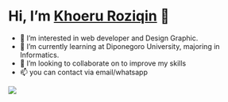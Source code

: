 # Hi, I’m [Khoeru Roziqin](https://github.com/roziqinkhoeru) 👋

- 👀 I’m interested in web developer and Design Graphic.
- 🌱 I’m currently learning at Diponegoro University, majoring in Informatics.
- 💞️ I’m looking to collaborate on to improve my skills
- 📫 you can contact via email/whatsapp

[<img src="https://github-readme-stats.vercel.app/api?username=roziqinkhoeru&&show_icons=true&title_color=000000&icon_color=000000&text_color=0e0e0e&bg_color=eccb14">](https://github.com/roziqinkhoeru)

<!---
roziqinkhoeru/roziqinkhoeru is a ✨ special ✨ repository because its `README.md` (this file) appears on your GitHub profile.
You can click the Preview link to take a look at your changes.
--->
